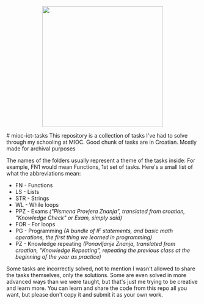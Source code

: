 <p align="center">
  <img width="316" height="316" src="https://upload.wikimedia.org/wikipedia/en/d/d2/XV_Gymnasium_logo.png">
</p>
 # mioc-ict-tasks
This repository is a collection of tasks I've had to solve through my schooling at MIOC. Good chunk of tasks are in Croatian. Mostly made for archival purposes

The names of the folders usually represent a theme of the tasks inside:
For example, FN1 would mean Functions, 1st set of tasks.
Here's a small list of what the abbreviations mean:
- FN - Functions
- LS - Lists
- STR - Strings
- WL - While loops
- PPZ - Exams *("Pismena Provjera Znanja", translated from croatian, "Knowledge Check" or Exam, simply said)*
- FOR - For loops
- PG - Programming *(A bundle of IF statements, and basic math operations, the first thing we learned in programming)*
- PZ - Knowledge repeating *(Ponavljanje Znanja, translated from croatian, "Knowledge Repeating", repeating the previous class at the beginning of the year as practice)*

Some tasks are incorrectly solved, not to mention I wasn't allowed to share the tasks themselves, only the solutions.
Some are even solved in more advanced ways than we were taught, but that's just me trying to be creative and learn more.
You can learn and share the code from this repo all you want, but please don't copy it and submit it as your own work.

